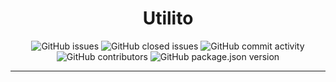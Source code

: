 <div align="center"><h1>Utilito</h1></div>
<div align="center"><img alt="GitHub issues" src="https://img.shields.io/github/issues/Noxxe-0001/Utilito?color=%237298da&style=for-the-badge"> <img alt="GitHub closed issues" src="https://img.shields.io/github/issues-closed-raw/Noxxe-0001/Utilito?color=%237298da&style=for-the-badge"> <img alt="GitHub commit activity" src="https://img.shields.io/github/commit-activity/y/Noxxe-0001/Utilito?color=%237298da&style=for-the-badge"> <img alt="GitHub contributors" src="https://img.shields.io/github/contributors/Noxxe-0001/Utilito?style=for-the-badge"> <img alt="GitHub package.json version" src="https://img.shields.io/github/package-json/v/Noxxe-0001/Utilito?color=%237298da&style=for-the-badge"> </div>
<hr>

